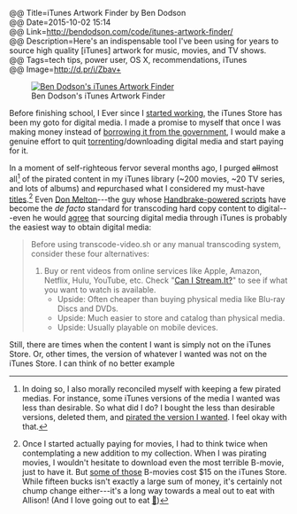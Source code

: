 @@ Title=iTunes Artwork Finder by Ben Dodson  
@@ Date=2015-10-02 15:14  
@@ Link=http://bendodson.com/code/itunes-artwork-finder/  
@@ Description=Here's an indispensable tool I've been using for years to source high quality [iTunes] artwork for music, movies, and TV shows.  
@@ Tags=tech tips, power user, OS X, recommendations, iTunes  
@@ Image=http://d.pr/i/Zbav+  

<figure>
	<a class="nohover" href="http://bendodson.com/code/itunes-artwork-finder/">
		<img class="jpg" src="http://d.pr/i/Zbav+" alt="Ben Dodson's iTunes Artwork Finder">
	</a>
	<figcaption>Ben Dodson's iTunes Artwork Finder</figcaption>
</figure>

Before finishing school, I Ever since I [started working](http://twitter.com/anthonycraigdds), the iTunes Store has been my goto for digital media. I made a promise to myself that once I was making money instead of [borrowing it from the government](http://www.myfedloan.org/), I would make a genuine effort to quit [torrenting](https://www.transmissionbt.com/)/downloading digital media and start paying for it. 

In a moment of self-righteous fervor several months ago, I purged <s>all</s>most all[^well] of the pirated content in my iTunes library (~200 movies, ~20 TV series, and lots of albums) and <s>re</s>purchased what I considered my must-have [titles](https://itunes.apple.com/us/movie/goodfellas/id275463151?at=1l3vx9s).[^money] Even [Don Melton](http://twitter.com/donmelton)---the guy whose [Handbrake-powered scripts](https://github.com/donmelton/video-transcoding-scripts) have become the *de facto* standard for transcoding hard copy content to digital---even he would [agree](https://github.com/donmelton/video-transcoding-scripts#alternatives-to-transcoding-your-media) that sourcing digital media through iTunes is probably the easiest way to obtain digital media:

<blockquote>

Before using transcode-video.sh or any manual transcoding system, consider these four alternatives:

1. Buy or rent videos from online services like Apple, Amazon, Netflix, Hulu, YouTube, etc. Check "[Can I Stream.It?](http://www.canistream.it/)" to see if what you want to watch is available.
	* Upside: Often cheaper than buying physical media like Blu-ray Discs and DVDs.
	* Upside: Much easier to store and catalog than physical media.
	* Upside: Usually playable on mobile devices.

</blockquote>

Still, there are times when the content I want is simply not on the iTunes Store. Or, other times, the version of whatever I wanted was not on the iTunes Store. I can think of no better example

[^money]: Once I started actually paying for movies, I had to think twice when contemplating a new addition to my collection. When I was pirating movies, I wouldn't hesitate to download even the most terrible B-movie, just to have it. But [some of those](https://itunes.apple.com/us/movie/the-fugitive/id282551004?at=1l3vx9s) B-movies cost $15 on the iTunes Store. While fifteen bucks isn't exactly a large sum of money, it's certainly not chump change either---it's a long way towards a meal out to eat with Allison! (And I love going out to eat [🍴](https://instagram.com/p/1ExLghwz2f/?taken-by=toniwonkanobi))
[^well]: In doing so, I also morally reconciled myself with keeping a few pirated medias. For instance, some iTunes versions of the media I wanted was less than desirable. So what did I do? I bought the less than desirable versions, deleted them, and [pirated the version I wanted](http://www.theoveranalyzed.net/2015/5/14/this-is-the-best-version-of-star-wars-and-watching-it-is-a-crime). I feel okay with that.
	